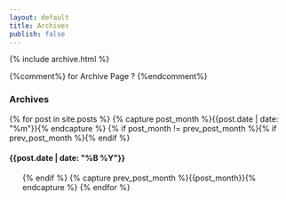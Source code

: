 ```yaml
---
layout: default
title: Archives
publish: false
---
```


<section>

 {% include archive.html %}

</section>




<section>

{%comment%} for Archive Page ? {%endcomment%}
  <h3>Archives</h3>
  {% for post in site.posts %}
    {% capture post_month %}{{post.date | date: "%m"}}{% endcapture %}
    {% if post_month != prev_post_month %}{% if prev_post_month %}</ol>{% endif %}
    <h4>{{post.date | date: "%B %Y"}}</h4>
    <ol class="">{% endif %}
  	{% capture prev_post_month %}{{post_month}}{% endcapture %}
  {% endfor %}

</section>
